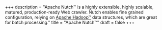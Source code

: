 +++
description = "Apache Nutch™ is a highly extensible, highly scalable, matured, production-ready Web crawler. Nutch enables fine grained configuration, relying on [Apache Hadoop™](https://hadoop.apache.org) data structures, which are great for batch processing."
title = "Apache Nutch™"
draft = false
+++
